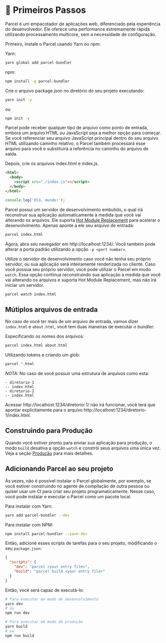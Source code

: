 # 🚀 Primeiros Passos

Parcel é um empacotador de aplicações web, diferenciado pela experiência do desenvolvedor. Ele oferece uma performance extremamente rápida utilizando processamento multicore, sem a necessidade de configuração.

Primeiro, instale o Parcel usando Yarn ou npm:

Yarn:

```bash
yarn global add parcel-bundler
```

npm:

```bash
npm install -g parcel-bundler
```

Crie o arquivo package.json no diretório do seu projeto executando:

```bash
yarn init -y
```

ou

```bash
npm init -y
```

Parcel pode receber qualquer tipo de arquivo como ponto de entrada, embora um arquivo HTML ou JavaScript seja a melhor opção para começar. Se você referenciar seu arquivo JavaScript principal dentro do seu arquivo HTML utilizando caminho relativo, o Parcel também processará esse arquivo para você e substituirá a referência no caminho do arquivo de saída.

Depois, crie os arquivos index.html e index.js.

```html
<html>
  <body>
    <script src="./index.js"></script>
  </body>
</html>
```

```javascript
console.log('Olá, mundo!');
```

Parcel possui um servidor de desenvolvimento embutido, o qual irá reconstruir sua aplicação automaticamente à medida que você vai alterando os arquivos. Ele suporta [Hot Module Replacement](hmr.html) para acelerar o desenvolvimento. Apenas aponte a ele seu arquivo de entrada:

```bash
parcel index.html
```

Agora, abra seu navegador em http://localhost:1234/. Você também pode alterar a porta padrão utilizando a opção `-p <port number>`.

Utilize o servidor de desenvolvimento caso você não tenha seu próprio servidor, ou sua aplicação será inteiramente renderizada no cliente. Caso você possua seu próprio servidor, você pode utilizar o Parcel em modo `watch`. Essa opção continua reconstruindo sua aplicação à medida que você vai alterando os arquivos e suporta Hot Module Replacement, mas não irá iniciar um servidor.

```bash
parcel watch index.html
```

## Mútiplos arquivos de entrada

No caso de você ter mais de um arquivo de entrada, vamos dizer `index.html` e `about.html`, você tem duas maneiras de executar o bundler:

Especificando os nomes dos arquivos:

```bash
parcel index.html about.html
```

Utilizando tokens e criando um glob:

```bash
parcel *.html
```

_NOTA:_ No caso de você possuir uma estrutura de arquivos como esta:

```
- diretorio-1
-- index.html
- diretorio-2
-- index.html
```

Acessar http://localhost:1234/diretorio-1/ não irá funcionar, você terá que apontar explicitamente para o arquivo http://localhost:1234/diretorio-1/index.html.

## Construindo para Produção

Quando você estiver pronto para enviar sua aplicação para produção, o modo `build` desativa a opção `watch` e constrói seus arquivos uma única vez. Veja a seção [Produção](production.html) para mais detalhes.

## Adicionando Parcel ao seu projeto

Às vezes, não é possível instalar o Parcel globalmente, por exemplo, se você estiver construindo no agente de compilação de outra pessoa ou quiser usar um CI para criar seu projeto programaticamente. Nesse caso, você pode instalar e executar o Parcel como um pacote local.

Para instalar com Yarn:

```bash
yarn add parcel-bundler --dev
```

Para instalar com NPM:

```bash
npm install parcel-bundler --save-dev
```

Então, adicione esses scripts de tarefas para o seu projeto, modificando o seu `package.json`:

```json
{
  "scripts": {
    "dev": "parcel <your entry file>",
    "build": "parcel build <your entry file>"
  }
}
```

Então, você será capaz de executá-lo:

```bash
# Para executar em modo de desenvolvimento
yarn dev
# ou
npm run dev

# Para executar em modo de produção
yarn build
# ou
npm run build
```
